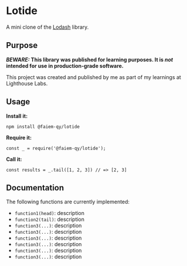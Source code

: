 # Lotide

A mini clone of the [Lodash](https://lodash.com) library.

## Purpose

**_BEWARE:_ This library was published for learning purposes. It is _not_ intended for use in production-grade software.**

This project was created and published by me as part of my learnings at Lighthouse Labs. 

## Usage

**Install it:**

`npm install @faiem-qy/lotide`

**Require it:**

`const _ = require('@faiem-qy/lotide');`

**Call it:**

`const results = _.tail([1, 2, 3]) // => [2, 3]`

## Documentation

The following functions are currently implemented:

* `function1(head)`: description
* `function2(tail)`: description
* `function3(...)`: description
* `function3(...)`: description
* `function3(...)`: description
* `function3(...)`: description
* `function3(...)`: description
* `function3(...)`: description